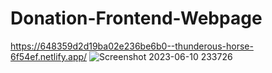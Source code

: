# Donation-Frontend-Webpage
https://648359d2d19ba02e236be6b0--thunderous-horse-6f54ef.netlify.app/
![Screenshot 2023-06-10 233726](https://github.com/cshovik/Donation-Frontend-Webpage/assets/113230439/4aefd806-34c8-467c-af2b-5332ef27a529)
